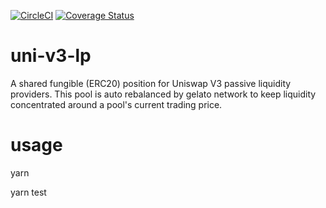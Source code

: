 [![CircleCI](https://circleci.com/gh/gelatodigital/uni-v3-lp.svg?style=shield&circle-token=4781a26056cdb3529137e8b0f085029cd6323020)](https://app.circleci.com/pipelines/github/gelatodigital/uni-v3-lp)
[![Coverage Status](https://coveralls.io/repos/github/gelatodigital/uni-v3-lp/badge.svg?branch=master&t=IlcAEC)](https://coveralls.io/github/gelatodigital/uni-v3-lp?branch=master)

# uni-v3-lp

A shared fungible (ERC20) position for Uniswap V3 passive liquidity providers. This pool is auto rebalanced by gelato network to keep liquidity concentrated around a pool's current trading price.

# usage

yarn

yarn test

